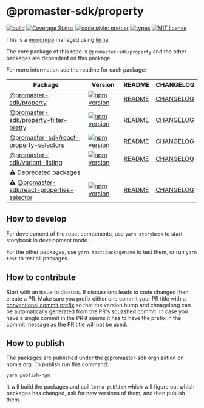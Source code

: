 # @promaster-sdk/property

[![build][build-image]][build-url]
[![Coverage Status][codecov-image]][codecov-url]
[![code style: prettier][prettier-image]][prettier-url]
[![types][types-image]][types-url]
[![MIT license][license-image]][license-url]

This is a [monorepo](https://medium.com/@maoberlehner/monorepos-in-the-wild-33c6eb246cb9) managed using [lerna](https://lernajs.io/).

The core package of this repo is `@promaster-sdk/property` and the other packages are dependent on this package.

For more information see the readme for each package:

| Package                                                                                  | Version                        | README                                                 | CHANGELOG                                                    |
| ---------------------------------------------------------------------------------------- | ------------------------------ | ------------------------------------------------------ | ------------------------------------------------------------ |
| [@promaster-sdk/property](packages/property)                                             | [![npm version][i-p]][u-p]     | [README](packages/property/README.md)                  | [CHANGELOG](packages/property/CHANGELOG.md)                  |
| [@promaster-sdk/property-filter-pretty](packages/property-filter-pretty)                 | [![npm version][i-pfp]][u-pfp] | [README](packages/property-filter-pretty/README.md)    | [CHANGELOG](packages/property-filter-pretty/CHANGELOG.md)    |
| [@promaster-sdk/react-property-selectors](packages/react-property-selectors)             | [![npm version][i-rps]][u-rps] | [README](packages/react-property-selectors/README.md)  | [CHANGELOG](packages/react-property-selectors/CHANGELOG.md)  |
| [@promaster-sdk/variant-listing](packages/variant-listing)                               | [![npm version][i-vl]][u-vl]   | [README](packages/variant-listing/README.md)           | [CHANGELOG](packages/variant-listing/CHANGELOG.md)           |
| :warning: Deprecated packages                                                            |                                |                                                        |                                                              |
| :warning: [@promaster-sdk/react-properties-selector](packages/react-properties-selector) | [![npm version][i-rp]][u-rp]   | [README](packages/react-properties-selector/README.md) | [CHANGELOG](packages/react-properties-selector/CHANGELOG.md) |

## How to develop

For development of the react components, use `yarn storybook` to start storybook in development mode.

For the other packages, use `yarn test:packagename` to test them, or run `yarn test` to test all packages.

## How to contribute

Start with an issue to dicsuss. If discussions leads to code changed then create a PR. Make sure you prefix either one commit your PR title with a [conventional commit prefix](https://github.com/commitizen/conventional-commit-types/blob/master/index.json) so that the version bump and chnagelong can be automatically generated from the PR's squashed commit. In case you have a single commit in the PR it seems it has to have the prefix in the commit message as the PR title will not be used.

## How to publish

The packages are published under the @promaster-sdk orgnization on npmjs.org. To publish run this command:

```
yarn publish-npm
```

It will build the packages and call `lerna publish` which will figure out which packages has changed, ask for new versions of them, and then publish them.

[build-image]: https://github.com/promaster-sdk/property/workflows/Build/badge.svg
[build-url]: https://github.com/promaster-sdk/property/actions?query=workflow%3ABuild+branch%3Amaster
[codecov-image]: https://codecov.io/gh/promaster-sdk/property/branch/master/graph/badge.svg
[codecov-url]: https://codecov.io/gh/promaster-sdk/property
[prettier-image]: https://img.shields.io/badge/code_style-prettier-ff69b4.svg?style=flat
[prettier-url]: https://github.com/prettier/prettier
[types-image]: https://img.shields.io/npm/types/scrub-js.svg
[types-url]: https://www.typescriptlang.org/
[license-image]: https://img.shields.io/github/license/promaster-sdk/property.svg?style=flat
[license-url]: https://opensource.org/licenses/MIT
[i-p]: https://img.shields.io/npm/v/@promaster-sdk/property.svg?style=flat
[u-p]: https://www.npmjs.com/package/@promaster-sdk/property
[i-pfp]: https://img.shields.io/npm/v/@promaster-sdk/property-filter-pretty.svg?style=flat
[u-pfp]: https://www.npmjs.com/package/@promaster-sdk/property-filter-pretty
[i-rps]: https://img.shields.io/npm/v/@promaster-sdk/react-property-selectors.svg?style=flat
[u-rps]: https://www.npmjs.com/package/@promaster-sdk/react-property-selectors
[i-rp]: https://img.shields.io/npm/v/@promaster-sdk/react-properties-selector.svg?style=flat
[u-rp]: https://www.npmjs.com/package/@promaster-sdk/react-properties-selector
[i-vl]: https://img.shields.io/npm/v/@promaster-sdk/variant-listing.svg?style=flat
[u-vl]: https://www.npmjs.com/package/@promaster-sdk/variant-listing
